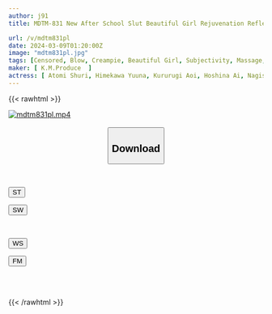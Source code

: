 ```yaml
---
author: j91
title: MDTM-831 New After School Slut Beautiful Girl Rejuvenation Reflexology Legend Star Collection 4 Hours Vol.001

url: /v/mdtm831pl
date: 2024-03-09T01:20:00Z
image: "mdtm831pl.jpg"
tags: [Censored, Blow, Creampie, Beautiful Girl, Subjectivity, Massage, 4HR+	]
maker: [ K.M.Produce  ]
actress: [ Atomi Shuri, Himekawa Yuuna, Kururugi Aoi, Hoshina Ai, Nagisa Mitsuki ]
---
```



{{< rawhtml >}}

<div class="video" data-videoid="7j2J0QgMjBSBy4">
    <a href="javascript:;">
        <img src="/v/mdtm831pl/mdtm831pl.jpg" width="WIDTH" height="HEIGHT" alt="mdtm831pl.mp4" loading="lazy">
    </a>
</div>

<script type="text/javascript" src="https://j91.asia/asset/on-demand-st.js"></script>

<br>
  <link rel="stylesheet" href="https://j91.asia/asset/bs5.css">
  
  <center>
  <button class="btn btn-primary" type="button" data-bs-toggle="collapse" data-bs-target=".multi-collapse" aria-expanded="false" aria-controls="multiCollapseExample1 multiCollapseExample2"><h2>Download</h2></button></center>
</p>
<div class="row">
  <div class="col">
    <div class="collapse multi-collapse" id="multiCollapseExample1">
      <div class="card card-body">
	      	      <br>
<div class="buttons">  
<p><a href="https://streamtape.to/v/7j2J0QgMjBSBy4" target="_blank"><button class="btn-hover color-3"><i class="fa fa-download"></i> ST</button></a></p>
<p><a href="https://cdnwish.com/ykeojgsr9czg" target="_blank"><button class="btn-hover color-2"><i class="fa fa-download"></i> SW</button></a></p></div>
    </div>
  </div>
</div>
  <div class="col">
    <div class="collapse multi-collapse" id="multiCollapseExample2">
      <div class="card card-body">
	      <br>
<div class="buttons">
<p><a href="https://wolfstream.tv/b7kaxphdate1"><button class="btn-hover color-9"><i class="fa fa-download"></i> WS</button></a></p>
<p><a href="https://filemoon.sx/d/yrldqdmtxlyf"><button class="btn-hover color-8"><i class="fa fa-download"></i> FM</button></a></p></div>
<br><br>
      </div>
    </div>
  </div>
</div>

{{< /rawhtml >}}